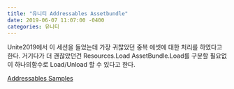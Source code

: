```yaml
---
title: "유니티 Addressables Assetbundle"
date: 2019-06-07 11:07:00 -0400
categories: 유니티
---
```


Unite2019에서 이 세션을 들었는데 가장 귀찮았던 중복 에셋에 대한 처리를 하였다고 한다.
거기다가 더 괜찮았던건 Resources.Load AssetBundle.Load를 구분할 필요없이 하나의함수로 Load/Unload 할 수 있다고 한다.

[Addressables Samples](https://github.com/Unity-Technologies/Addressables-Sample)
